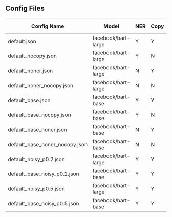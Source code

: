 ## Config Files

| Config Name                    | Model               | NER | Copy | Per Declaration | Noisy Datasets |
| ------------------------------ | ------------------- | --- | ---- | --------------- | -------------- |
| default.json                   | facebook/bart-large | Y   | Y    | N               | \-             |
| default_nocopy.json            | facebook/bart-large | Y   | N    | N               | \-             |
| default_noner.json             | facebook/bart-large | N   | Y    | N               | \-             |
| default_noner_nocopy.json      | facebook/bart-large | N   | N    | N               | \-             |
| default_base.json              | facebook/bart-base  | Y   | Y    | N               | \-             |
| default_base_nocopy.json       | facebook/bart-base  | Y   | N    | N               | \-             |
| default_base_noner.json        | facebook/bart-base  | N   | Y    | N               | \-             |
| default_base_noner_nocopy.json | facebook/bart-base  | N   | N    | N               | \-             |
| default_noisy_p0.2.json        | facebook/bart-large | Y   | Y    | N               | p=0.2          |
| default_base_noisy_p0.2.json   | facebook/bart-base  | Y   | Y    | N               | p=0.2          |
| default_noisy_p0.5.json        | facebook/bart-large | Y   | Y    | N               | p=0.5          |
| default_base_noisy_p0.5.json   | facebook/bart-base  | Y   | Y    | N               | p=0.5          |
